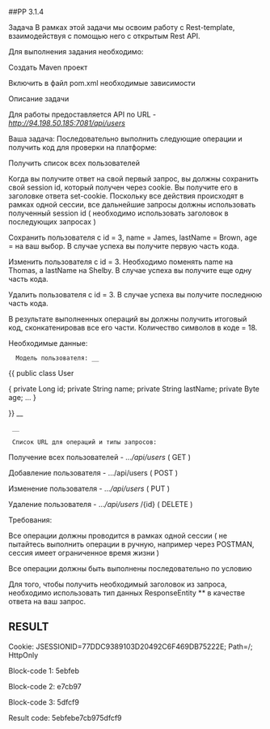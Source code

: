 ##PP 3.1.4 

Задача
В рамках этой задачи мы освоим работу с Rest-template, взаимодействуя с помощью него с открытым Rest API.

Для выполнения задания необходимо:

Создать Maven проект

Включить в файл pom.xml необходимые зависимости

Описание задачи

Для работы предоставляется API по URL - *http://94.198.50.185:7081/api/users*

Ваша задача: Последовательно выполнить следующие операции и получить код для проверки на платформе:

Получить список всех пользователей

Когда вы получите ответ на свой первый запрос, вы должны сохранить свой session id, который получен через cookie. Вы получите его в заголовке ответа set-cookie. Поскольку все действия происходят в рамках одной сессии, все дальнейшие запросы должны использовать полученный session id ( необходимо использовать заголовок в последующих запросах )

Сохранить пользователя с id = 3, name = James, lastName = Brown, age = на ваш выбор. В случае успеха вы получите первую часть кода.

Изменить пользователя с id = 3. Необходимо поменять name на Thomas, а lastName на Shelby. В случае успеха вы получите еще одну часть кода.

Удалить пользователя с id = 3. В случае успеха вы получите последнюю часть кода.

В результате выполненных операций вы должны получить итоговый код, сконкатенировав все его части. Количество символов в коде = 18.

Необходимые данные:

      Модель пользователя: __  

{{ public class User

{   private Long id;   private String name;   private String lastName;   private Byte age; ... }

}}
__

     __     

     Список URL для операций и типы запросов:

Получение всех пользователей - …*/api/users* ( GET )

Добавление пользователя - …/api/users ( POST )

Изменение пользователя - …*/api/users* ( PUT )

Удаление пользователя - …*/api/users* /{id} ( DELETE )

Требования:

Все операции должны проводится в рамках одной сессии ( не пытайтесь выполнить операции в ручную, например через POSTMAN, сессия имеет ограниченное время   жизни )

Все операции должны быть выполнены последовательно по условию

Для того, чтобы получить необходимый заголовок из запроса, необходимо использовать тип данных ResponseEntity ** в качестве ответа на ваш запрос.

## RESULT


Cookie: JSESSIONID=77DDC9389103D20492C6F469DB75222E; Path=/; HttpOnly

Block-code 1: 5ebfeb

Block-code 2: e7cb97

Block-code 3: 5dfcf9

Result code: 5ebfebe7cb975dfcf9